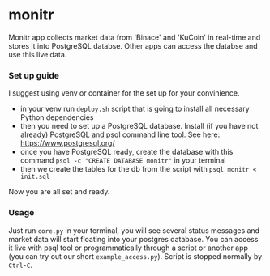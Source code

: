 # monitr
Monitr app collects market data from 'Binace' and 'KuCoin' in real-time and stores it into PostgreSQL databse. Other apps can access the databse and use this live data.
### Set up guide
I suggest using venv or container for the set up for your convinience.
* in your venv run ```deploy.sh``` script that is going to install all necessary Python dependencies
* then you need to set up a PostgreSQL database. Install (if you have not already) PostgreSQL and psql command line tool. See here: https://www.postgresql.org/
* once you have PostgreSQL ready, create the database with this command ```psql -c "CREATE DATABASE monitr"``` in your terminal
* then we create the tables for the db from the script with ```psql monitr < init.sql```

Now you are all set and ready.
### Usage
Just run ```core.py``` in your terminal, you will see several status messages and market data will start floating into your postgres database. You can access it live with psql tool or programmatically through a script or another app (you can try out our short ```example_access.py```). Script is stopped normally by ```Ctrl-C```. 
